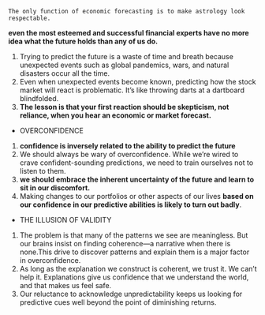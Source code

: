 ```text
The only function of economic forecasting is to make astrology look respectable.
```

**even the most esteemed and successful financial experts have no more idea what the future holds than any of us do.**

1. Trying to predict the future is a waste of time and breath because unexpected events such as global pandemics, wars,
   and natural disasters occur all the time.
2. Even when unexpected events become known, predicting how the stock market will react is problematic. It’s like
   throwing darts at a dartboard blindfolded.
3. **The lesson is that your first reaction should be skepticism, not reliance, when you hear an economic or market
   forecast.**

- OVERCONFIDENCE

1. **confidence is inversely related to the ability to predict the future**
2. We should always be wary of overconfidence. While we’re wired to crave confident-sounding predictions, we need to
   train ourselves not to listen to them.
3. **we should embrace the inherent uncertainty of the future and learn to sit in our discomfort.**
4. Making changes to our portfolios or other aspects of our lives **based on our confidence in our predictive abilities
   is likely to turn out badly**.

- THE ILLUSION OF VALIDITY

1. The problem is that many of the patterns we see are meaningless. But our brains insist on finding coherence—a narrative when there is none.This drive to discover patterns and explain them is a major factor in overconfidence.
2. As long as the explanation we construct is coherent, we trust it. We can’t help it. Explanations give us confidence that we understand the world, and that makes us feel safe.
3. Our reluctance to acknowledge unpredictability keeps us looking for predictive cues well beyond the point of diminishing returns.

